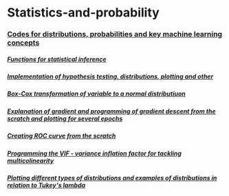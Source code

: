 # Statistics-and-probability

### [Codes for distributions, probabilities and key machine learning concepts]()

##### [Functions for statistical inference](https://github.com/Vitomir84/Statistics-and-probability/blob/master/Hypothesis_testing.ipynb)
##### [Implementation of hypothesis testing, distributions, plotting and other](https://github.com/Vitomir84/Statistics-and-probability/blob/master/Distributions.ipynb)
##### [Box-Cox transformation of variable to a normal distributiuon](https://github.com/Vitomir84/Statistics-and-probability/blob/master/Box%20Cox%20transformation.ipynb)
##### [Explanation of gradient and programming of gradient descent from the scratch and plotting for several epochs](https://github.com/Vitomir84/Statistics-and-probability/blob/master/Gradient%20and%20programming%20gradient%20descent.ipynb)
##### [Creating ROC curve from the scratch](https://github.com/Vitomir84/Statistics-and-probability/blob/master/Creating%20ROC%20curve.ipynb) 
##### [Programming the VIF - variance inflation factor for tackling multicolinearity](https://github.com/Vitomir84/Statistics-and-probability/blob/master/VIF.ipynb)
##### [Plotting different types of distributions and examples of distributions in relation to Tukey's lambda](https://github.com/Vitomir84/Statistics-and-probability/blob/master/VIF.ipynb)
